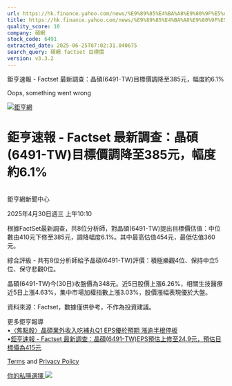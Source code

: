 ```yaml
---
url: https://hk.finance.yahoo.com/news/%E9%89%85%E4%BA%A8%E9%80%9F%E5%A0%B1-factset-%E6%9C%80%E6%96%B0%E8%AA%BF%E6%9F%A5-%E6%99%B6%E7%A2%A9-6491-141019494.html
title: https://hk.finance.yahoo.com/news/%E9%89%85%E4%BA%A8%E9%80%9F%E5%A0%B1-factset-%E6%9C%80%E6%96%B0%E8
quality_score: 10
company: 碩網
stock_code: 6491
extracted_date: 2025-06-25T07:02:31.040675
search_query: 碩網 factset 目標價
version: v3.3.2
---
```


鉅亨速報 - Factset 最新調查：晶碩(6491-TW)目標價調降至385元，幅度約6.1% 


Oops, something went wrong

 

[![鉅亨網](https://s.yimg.com/ny/api/res/1.2/UM5hrThmhlnSiBO4o4qlLg--/YXBwaWQ9aGlnaGxhbmRlcjt3PTE0NjtoPTQ4O2NmPXdlYnA-/https://s.yimg.com/os/creatr-uploaded-images/2020-01/147c7630-36ab-11ea-ae7c-5ee7a0016555)](http://www.cnyes.com/ "鉅亨網")

# 鉅亨速報 - Factset 最新調查：晶碩(6491-TW)目標價調降至385元，幅度約6.1%

![](data:image/gif;base64,R0lGODlhAQABAIAAAAAAAP///ywAAAAAAQABAAACAUwAOw==)

鉅亨網新聞中心

2025年4月30日週三 上午10:10

根據FactSet最新調查，共8位分析師，對晶碩(6491-TW)提出目標價估值：中位數由410元下修至385元，調降幅度6.1%。其中最高估值454元，最低估值360元。

綜合評級 - 共有8位分析師給予晶碩(6491-TW)評價：積極樂觀4位、保持中立5位、保守悲觀0位。

晶碩(6491-TW)今(30日)收盤價為348元。近5日股價上漲6.26%，相關生技醫療近5日上漲4.63%，集中市場加權指數上漲3.03%，股價漲幅表現優於大盤。

資料來源：Factset，數據僅供參考，不作為投資建議。

更多鉅亨報導  
•[〈焦點股〉晶碩業外收入吃補丸Q1 EPS優於預期 漲逾半根停板](https://news.cnyes.com/news/id/5953320?utm_source=yahoo&utm_medium=RSS&utm_campaign=relate)  
•[鉅亨速報 - Factset 最新調查：晶碩(6491-TW)EPS預估上修至24.9元，預估目標價為415元](https://news.cnyes.com/news/id/5953409?utm_source=yahoo&utm_medium=RSS&utm_campaign=relate)

[Terms](https://guce.yahoo.com/terms?locale=zh-Hant-HK)  and [Privacy Policy](https://guce.yahoo.com/privacy-policy?locale=zh-Hant-HK)

[你的私隱選擇 ![](https://s.yimg.com/dv/static/siteApp/img/privacy-choice-control.png)](https://guce.yahoo.com/state-controls?locale=zh-Hant-HK&state=VA)